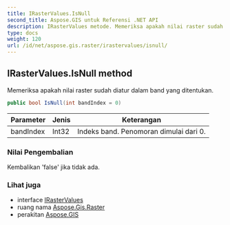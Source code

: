 ```yaml
---
title: IRasterValues.IsNull
second_title: Aspose.GIS untuk Referensi .NET API
description: IRasterValues metode. Memeriksa apakah nilai raster sudah diatur dalam band yang ditentukan.
type: docs
weight: 120
url: /id/net/aspose.gis.raster/irastervalues/isnull/
---
```

## IRasterValues.IsNull method

Memeriksa apakah nilai raster sudah diatur dalam band yang ditentukan.

```csharp
public bool IsNull(int bandIndex = 0)
```

| Parameter | Jenis | Keterangan |
| --- | --- | --- |
| bandIndex | Int32 | Indeks band. Penomoran dimulai dari 0. |

### Nilai Pengembalian

Kembalikan 'false' jika tidak ada.

### Lihat juga

* interface [IRasterValues](../)
* ruang nama [Aspose.Gis.Raster](../../irastervalues/)
* perakitan [Aspose.GIS](../../../)


